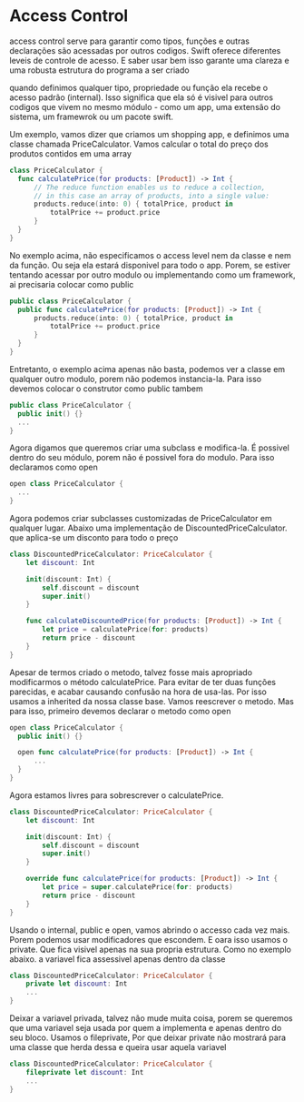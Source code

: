 <h1>Access Control</h1>
<p>access control serve para garantir como tipos, funções e outras declarações são acessadas por outros codigos. Swift oferece diferentes leveis de controle de acesso.
  E saber usar bem isso garante uma clareza e uma robusta estrutura do programa a ser criado</p>
  <p>quando definimos qualquer tipo, propriedade ou função ela recebe o acesso padrão (internal). Isso significa que ela só é visivel para outros codigos que vivem no mesmo módulo - como um app, uma extensão do sistema, um framewrok ou um pacote swift.</p>
  <p>Um exemplo, vamos dizer que criamos um shopping app, e definimos uma classe chamada PriceCalculator. Vamos calcular o total do preço dos produtos contidos em uma array</p>
  
  ```Swift
  class PriceCalculator {
    func calculatePrice(for products: [Product]) -> Int {
        // The reduce function enables us to reduce a collection,
        // in this case an array of products, into a single value:
        products.reduce(into: 0) { totalPrice, product in
            totalPrice += product.price
        }
    }
}
  ```
  
  <p>No exemplo acima, não especificamos o access level nem da classe e nem da função. Ou seja ela estará disponivel para todo o app. Porem, se estiver tentando acessar por outro modulo ou implementando como um framework, ai precisaria colocar como public</p>
  
  ```Swift
  public class PriceCalculator {
    public func calculatePrice(for products: [Product]) -> Int {
        products.reduce(into: 0) { totalPrice, product in
            totalPrice += product.price
        }
    }
}
  ```
  
  <p> Entretanto, o exemplo acima apenas não basta, podemos ver a classe em qualquer outro modulo, porem não podemos instancia-la. Para isso devemos colocar o construtor como public tambem</p>
  
  ```Swift
  public class PriceCalculator {
    public init() {}
    ...
}
  ```
  
  <p> Agora digamos que queremos criar uma subclass e modifica-la. É possivel dentro do seu módulo, porem não é possivel fora do modulo. Para isso declaramos como open</p>
  
  ```Swift
  open class PriceCalculator {
    ...
}
```

<p> Agora podemos criar subclasses customizadas de PriceCalculator em qualquer lugar. Abaixo uma implementação de DiscountedPriceCalculator. que aplica-se um disconto para todo o preço</p>

```Swift
class DiscountedPriceCalculator: PriceCalculator {
    let discount: Int

    init(discount: Int) {
        self.discount = discount
        super.init()
    }

    func calculateDiscountedPrice(for products: [Product]) -> Int {
        let price = calculatePrice(for: products)
        return price - discount
    }
}
```

<p>Apesar de termos criado o metodo, talvez fosse mais apropriado modificarmos o método calculatePrice. Para evitar de ter duas funções parecidas, e acabar causando confusão na hora de usa-las.
  Por isso usamos a inherited da nossa classe base. Vamos reescrever o metodo. Mas para isso, primeiro devemos declarar o metodo como open</p>
  
  ```Swift
  open class PriceCalculator {
    public init() {}

    open func calculatePrice(for products: [Product]) -> Int {
        ...
    }
}
  ```

<p>Agora estamos livres para sobrescrever o calculatePrice.</p>

```Swift
class DiscountedPriceCalculator: PriceCalculator {
    let discount: Int

    init(discount: Int) {
        self.discount = discount
        super.init()
    }

    override func calculatePrice(for products: [Product]) -> Int {
        let price = super.calculatePrice(for: products)
        return price - discount
    }
}
```

<p>Usando o internal, public e open, vamos abrindo o accesso cada vez mais. Porem podemos usar modificadores que escondem. E oara isso usamos o private. Que fica visivel apenas na sua propria estrutura. Como no exemplo abaixo. a variavel fica assessivel apenas dentro da classe</p>

```Swift
class DiscountedPriceCalculator: PriceCalculator {
    private let discount: Int
    ...
}
```
<p>Deixar a variavel privada, talvez não mude muita coisa, porem se queremos que uma variavel seja usada por quem a implementa e apenas dentro do seu bloco. Usamos o fileprivate, Por que deixar private não mostrará para uma classe que herda dessa e queira usar aquela variavel</p>

```Swift
class DiscountedPriceCalculator: PriceCalculator {
    fileprivate let discount: Int
    ...
}
```


